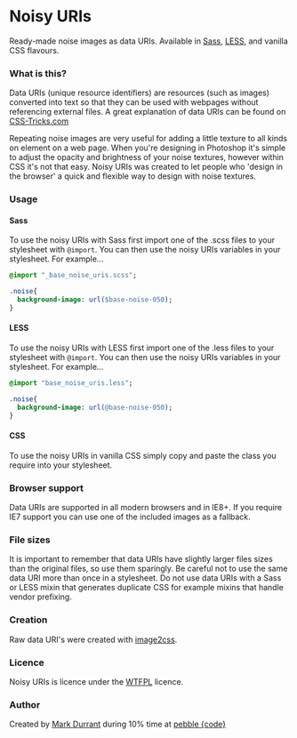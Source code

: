 # Noisy URIs

Ready-made noise images as data URIs. Available in [Sass](http://sass-lang.com/), [LESS](http://lesscss.org/), and vanilla CSS flavours.

### What is this?
Data URIs (unique resource identifiers) are resources (such as images) converted into text so that they can be used with webpages without referencing external files. A great explanation  of data URIs can be found on [CSS-Tricks.com](http://css-tricks.com/data-uris/)

Repeating noise images are very useful for adding a little texture to all kinds on element on a web page. When you're designing in Photoshop it's simple to adjust the opacity and brightness of your noise textures, however within CSS it's not that easy. Noisy URIs was created to let people who 'design in the browser' a quick and flexible way to design with noise textures.

### Usage
#### Sass
To use the noisy URIs with Sass first import one of the .scss files to your stylesheet with `@import`. You can then use the noisy URIs variables in your stylesheet. For example…

```sass
@import "_base_noise_uris.scss";

.noise{
  background-image: url($base-noise-050);
}
```


#### LESS
To use the noisy URIs with LESS first import one of the .less files to your stylesheet with `@import`. You can then use the noisy URIs variables in your stylesheet. For example…

```sass
@import "base_noise_uris.less";

.noise{
  background-image: url(@base-noise-050);
}
```

#### CSS
To use the noisy URIs in vanilla CSS simply copy and paste the class you require into your stylesheet. 

### Browser support
Data URIs are supported in all modern browsers and in IE8+. If you require IE7 support you can use one of the included images as a fallback.

### File sizes
It is important to remember that data URIs have slightly larger files sizes than the original files, so use them sparingly. Be careful not to use the same data URI more than once in a stylesheet. Do not use data URIs with a Sass or LESS mixin that generates duplicate CSS for example mixins that handle vendor prefixing. 

### Creation
Raw data URI's were created with [image2css](https://github.com/mhuckaby/image2cssConverter).

### Licence
Noisy URIs is licence under the [WTFPL](http://www.wtfpl.net/about/) licence.

### Author
Created by [Mark Durrant](https://twitter.com/M6_D6) during 10% time at [pebble {code}](https://twitter.com/pebblecode)